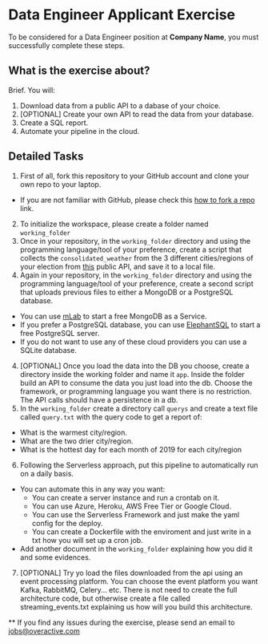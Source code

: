# Data Engineer Applicant Exercise
To be considered for a Data Engineer position at **Company Name**, you must
successfully complete these steps.

## What is the exercise about?

Brief. 
You will:  
1. Download data from a public API to a dabase of your choice.
2. [OPTIONAL] Create your own API to read the data from your database.
3. Create a SQL report.
4. Automate your pipeline in the cloud.

## Detailed Tasks ##

1. First of all, fork this repository to your GitHub account and clone your own repo to your laptop.
  * If you are not familiar with GitHub, please check this
  [how to fork a repo](https://help.github.com/articles/fork-a-repo/) link.
2. To initialize the workspace, please create a folder named `working_folder`
3. Once in your repository, in the `working_folder` directory and using the
programming language/tool of your preference, create a script that collects the
`consolidated_weather` from the 3 different cities/regions of your election from
 [this](https://www.metaweather.com/api/) public API, and save it to a local file.
3. Again in your repository, in the `working_folder` directory and using the
programming language/tool of your preference, create a second script that uploads
previous files to either a MongoDB or a PostgreSQL database.
  * You can use [mLab](https://mlab.com/plans/pricing/#plan-type=sandbox) to start
  a free MongoDB as a Service.
  * If you prefer a PostgreSQL database, you can use [ElephantSQL](https://www.elephantsql.com/plans.html)
  to start a free PostgreSQL server.
  * If you do not want to use any of these cloud providers you can use a SQLite database.
4. [OPTIONAL] Once you load the data into the DB you choose, create a directory inside the working folder and name it `app`.
Inside the folder build an API to consume the data you just load into the db. Choose the framework, 
or programming language you want there is no restriction. The API calls should have a persistence in a db.
5. In the `working_folder` create a directory call `querys` and create a text file called `query.txt` with the
query code to get a report of:
  * What is the warmest city/region.
  * What are the two drier city/region.
  * What is the hottest day for each month of 2019 for each city/region
6. Following the Serverless approach, put this pipeline to automatically
run on a daily basis.
  * You can automate this in any way you want:
     * You can create a server instance and run a crontab on it.
     * You can use Azure, Heroku, AWS Free Tier or Google Cloud.
     * You can use the Serverless Framework and just make the yaml config for the deploy.
     * You can create a Dockerfile with the enviroment and just write in a txt how you will set up a cron job.
  * Add another document in the `working_folder` explaining how you did it and
  some evidences.
7. [OPTIONAL] Try yo load the files downloaded from the api using an event processing platform. You can choose the 
   event platform you want Kafka, RabbitMQ, Celery... etc. There is not need to create the full architecture code, but
   otherwise create a file called streaming_events.txt explaining us how will you build this architecture.

** If you find any issues during the exercise, please send an email to [jobs@overactive.com](mailto:jobs@overactive.com)

